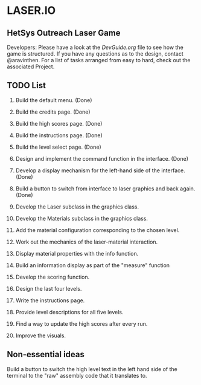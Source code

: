 # LASER.IO
## HetSys Outreach Laser Game

Developers: Please have a look at the *DevGuide.org* file to see how the game is structured. If you have any questions as to the design, contact @aravinthen. For a list of tasks arranged from easy to hard, check out the associated Project.

## TODO List
1. Build the default menu. (Done)
2. Build the credits page. (Done)
3. Build the high scores page. (Done)
4. Build the instructions page. (Done)
5. Build the level select page. (Done)
6. Design and implement the command function in the interface. (Done)
7. Develop a display mechanism for the left-hand side of the interface. (Done)
8. Build a button to switch from interface to laser graphics and back again. (Done)

9. Develop the Laser subclass in the graphics class.
10. Develop the Materials subclass in the graphics class.
11. Add the material configuration corresponding to the chosen level.
12. Work out the mechanics of the laser-material interaction.
13. Display material properties with the info function.

14. Build an information display as part of the "measure" function
15. Develop the scoring function.

16. Design the last four levels.
17. Write the instructions page.
18. Provide level descriptions for all five levels.
19. Find a way to update the high scores after every run.
20. Improve the visuals.


## Non-essential ideas
Build a button to switch the high level text in the left hand side of the terminal to the "raw" assembly code that it translates to.